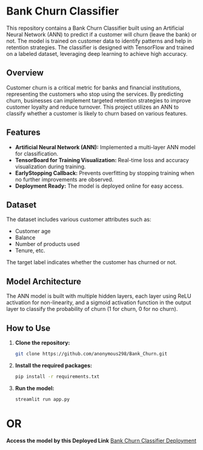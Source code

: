 # Bank Churn Classifier

This repository contains a Bank Churn Classifier built using an Artificial Neural Network (ANN) to predict if a customer will churn (leave the bank) or not. The model is trained on customer data to identify patterns and help in retention strategies. The classifier is designed with TensorFlow and trained on a labeled dataset, leveraging deep learning to achieve high accuracy.

## Overview

Customer churn is a critical metric for banks and financial institutions, representing the customers who stop using the services. By predicting churn, businesses can implement targeted retention strategies to improve customer loyalty and reduce turnover. This project utilizes an ANN to classify whether a customer is likely to churn based on various features.

## Features

- **Artificial Neural Network (ANN):** Implemented a multi-layer ANN model for classification.
- **TensorBoard for Training Visualization:** Real-time loss and accuracy visualization during training.
- **EarlyStopping Callback:** Prevents overfitting by stopping training when no further improvements are observed.
- **Deployment Ready:** The model is deployed online for easy access.

## Dataset

The dataset includes various customer attributes such as:
- Customer age
- Balance
- Number of products used
- Tenure, etc.

The target label indicates whether the customer has churned or not.

## Model Architecture

The ANN model is built with multiple hidden layers, each layer using ReLU activation for non-linearity, and a sigmoid activation function in the output layer to classify the probability of churn (1 for churn, 0 for no churn).

## How to Use

1. **Clone the repository:**

   ```bash
   git clone https://github.com/anonymous298/Bank_Churn.git

2. **Install the required packages:**

   ```bash
   pip install -r requirements.txt

3. **Run the model:**

   ```bash
   streamlit run app.py

# OR

**Access the model by this Deployed Link**
[Bank Churn Classifier Deployment](https://bankchurnmodel.streamlit.app/)
